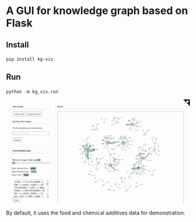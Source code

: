# A GUI for knowledge graph based on Flask

## Install

`pip install kg-vis`

## Run

`python -m kg_vis.run`

<img src='gui.jpg'>

By default, it uses the food and chemical additives data for demonstration.